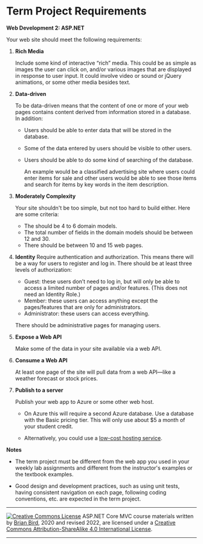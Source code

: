 # Term Project Requirements 

**Web Development 2: ASP.NET**

Your web site should meet the following requirements:

1. **Rich Media**
   
   Include some kind of interactive “rich” media. This could be as simple as images the user can click on, and/or various images that are displayed in response to user input. It could involve video or sound or jQuery animations, or some other media besides text.
   
2. **Data-driven**
   
   To be data-driven means that the content of one or more of your web pages contains content derived from information stored in a database. In addition:

   - Users should be able to enter data that will be stored in the database.
   - Some of the data entered by users should be visible to other users. 
   - Users should be able to do some kind of searching of the database.

     An example would be a classified advertising site where users could enter items for sale and other users would be able to see those items and search for items by key words in the item description.

3. **Moderately Complexity**
   
   Your site shouldn't be too simple, but not too hard to build either. Here are some criteria:
   
   - The should be 4 to 6 domain models.
   - The total number of fields in the domain models should be between 12 and 30.
   - There should be between 10 and 15 web pages.
   
4. **Identity**
   Require authentication and authorization. This means there will be a way for users to register and log in. There should be at least three levels of authorization:

   - Guest: these users don’t need to log in, but will only be able to access a limited number of pages and/or features. (This does not need an Identity Role.)
   - Member: these users can access anything except the pages/features that are only for administrators.
   - Administrator: these users can access everything.

   There should be administrative pages for managing users.
   
5. **Expose a Web API**

   Make some of the data in your site available via a web API.

5. **Consume a Web API**

   At least one page of the site will pull data from a web API&mdash;like a weather forecast or stock prices.

7. **Publish to a server**

   Publish your web app to Azure or some other web host.

   - On Azure this will require a second Azure database. Use a database with the Basic pricing tier. This will only use about $5 a month of your student credit.
   
   - Alternatively, you could use a [low-cost hosting service](https://birdsbits.wordpress.com/2019/02/18/publishing-an-asp-net-core-web-app-to-a-cheap-windows-hosting-service/). 
   
   

**Notes**

- The term project must be different from the web app you used in your weekly lab assignments and different from the instructor's examples or the textbook examples.

- Good design and development practices, such as using unit tests, having consistent navigation on each page, following coding conventions, etc. are expected in the term project.

 

------

[![Creative Commons License](https://i.creativecommons.org/l/by-sa/4.0/88x31.png)](http://creativecommons.org/licenses/by-sa/4.0/) 
​ASP.NET Core MVC course materials written by [Brian Bird](https://profbird.dev), 2020 and revised 2022, are licensed under a [Creative Commons Attribution-ShareAlike 4.0 International License](http://creativecommons.org/licenses/by-sa/4.0/). 

------

